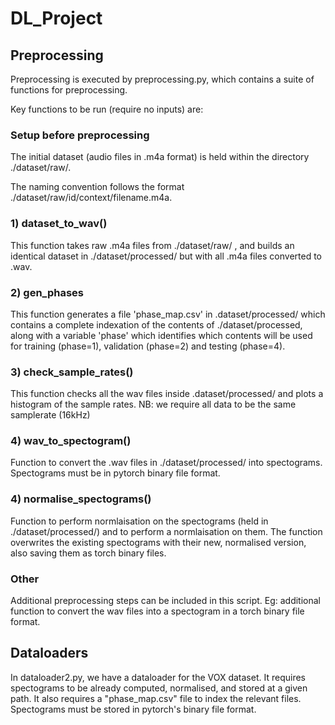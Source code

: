 # DL_Project


## Preprocessing

Preprocessing is executed by preprocessing.py, which contains a suite of functions for preprocessing.

Key functions to be run (require no inputs) are:

### Setup before preprocessing

The initial dataset (audio files in .m4a format) is held within the directory ./dataset/raw/.

The naming convention follows the format ./dataset/raw/id/context/filename.m4a.

### 1) dataset_to_wav()

This function takes raw .m4a files from ./dataset/raw/ , and builds an identical dataset in ./dataset/processed/ but with
all .m4a files converted to .wav.

### 2) gen_phases

This function generates a file 'phase_map.csv' in .dataset/processed/ which contains a complete indexation of the contents
of ./dataset/processed, along with a variable 'phase' which identifies which contents will be used for training (phase=1),
validation (phase=2) and testing (phase=4).

### 3) check_sample_rates()

This function checks all the wav files inside .dataset/processed/ and plots a histogram of the sample rates. NB: we
require all data to be the same samplerate (16kHz)

### 4) wav_to_spectogram()

Function to convert the .wav files in ./dataset/processed/ into spectograms. Spectograms must be in pytorch binary file
format.

### 4) normalise_spectograms()

Function to perform normlaisation on the spectograms (held in ./dataset/processed/) and to perform a normlaisation on them.
The function overwrites the existing spectograms with their new, normalised version, also saving them as torch binary
files.


### Other

Additional preprocessing steps can be included in this script. Eg: additional function to convert the wav files into
a spectogram in a torch binary file format.

## Dataloaders

In dataloader2.py, we have a dataloader for the VOX dataset. It requires spectograms to be already computed, normalised,
and stored at a given path. It also requires a "phase_map.csv" file to index the relevant files. Spectograms must be stored
in pytorch's binary file format.




